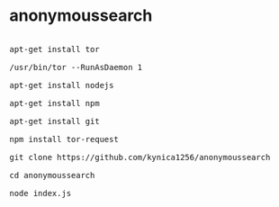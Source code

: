 # anonymoussearch

<pre>

apt-get install tor

/usr/bin/tor --RunAsDaemon 1

apt-get install nodejs

apt-get install npm

apt-get install git

npm install tor-request

git clone https://github.com/kynica1256/anonymoussearch

cd anonymoussearch

node index.js

<pre>
